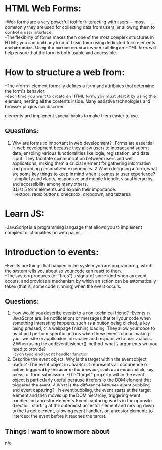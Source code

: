 # HTML Web Forms:  
-Web forms are a very powerful tool for interacting with users — most commonly they are used for collecting data from users, or allowing them to control a user interface.  
-The flexibility of forms makes them one of the most complex structures in HTML; you can build any kind of basic form using dedicated form elements and attributes. Using the correct structure when building an HTML form will help ensure that the form is both usable and accessible.  

# How to structure a web from:  
-The &lt;form> element formally defines a form and attributes that determine the form's behavior.  
-each time you want to create an HTML form, you must start it by using this element, nesting all the contents inside. Many assistive technologies and browser plugins can discover <form> elements and implement special hooks to make them easier to use.  
## Questions:  
1. Why are forms so important in web development?
-Forms are essential in web development because they allow users to interact and submit data, enabling various functionalities like login, registration, and data input. They facilitate communication between users and web applications, making them a crucial element for gathering information and providing personalized experiences.
2.When designing a form, what are some key things to keep in mind when it comes to user experience?  
-simplicity and clarity, responsive and mobile friendly, visual hierarchy, and accessibility among many others.  
3.List 5 form elements and explain their importance.  
-Textbox, radio buttons, checkbox, dropdown, and textarea

# Learn JS:  
-JavaScript is a programming language that allows you to implement complex functionalities on web pages.  
# Introduction to events:  
-Events are things that happen in the system you are programming, which the system tells you about so your code can react to them.  
-The system produces (or "fires") a signal of some kind when an event occurs, and provides a mechanism by which an action can be automatically taken (that is, some code running) when the event occurs.  
## Questions:  
1. How would you describe events to a non-technical friend?
   -Events in JavaScript are like notifications or messages that tell your code when something interesting happens, such as a button being clicked, a key being pressed, or a webpage finishing loading. They allow your code to react and perform specific actions when these events occur, making your website or application interactive and responsive to user actions.  
2.When using the addEventListener() method, what 2 arguments will you need to provide?  
-even type and event handler function
3. Describe the event object. Why is the target within the event object useful?
-The event object in JavaScript represents an occurrence or action triggered by the user or the browser, such as a mouse click, key press, or form submission.
-The "target" property within the event object is particularly useful because it refers to the DOM element that triggered the event.
4.What is the difference between event bubbling and event capturing?
-In event bubbling, the event starts at the target element and then moves up the DOM hierarchy, triggering event handlers on ancestor elements. Event capturing works in the opposite direction, starting at the outermost ancestor element and moving down to the target element, allowing event handlers on ancestor elements to intercept the event before it reaches the target.

## Things I want to know more about  
n/a







 



 
